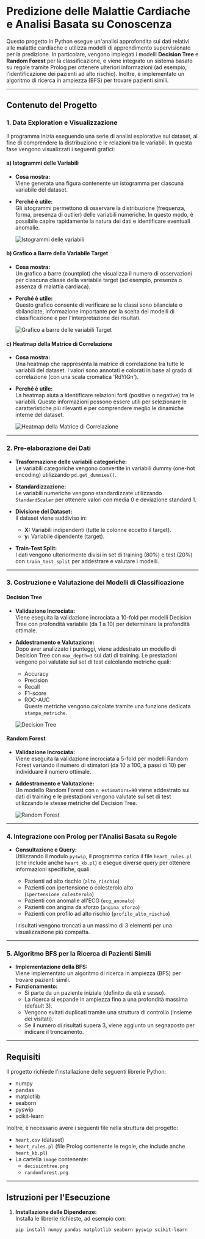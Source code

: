 # Predizione delle Malattie Cardiache e Analisi Basata su Conoscenza

Questo progetto in Python esegue un'analisi approfondita sui dati relativi alle malattie cardiache e utilizza modelli di apprendimento supervisionato per la predizione. In particolare, vengono impiegati i modelli **Decision Tree** e **Random Forest** per la classificazione, e viene integrato un sistema basato su regole tramite Prolog per ottenere ulteriori informazioni (ad esempio, l'identificazione dei pazienti ad alto rischio). Inoltre, è implementato un algoritmo di ricerca in ampiezza (BFS) per trovare pazienti simili.

---

## Contenuto del Progetto

### 1. Data Exploration e Visualizzazione

Il programma inizia eseguendo una serie di analisi esplorative sul dataset, al fine di comprendere la distribuzione e le relazioni tra le variabili. In questa fase vengono visualizzati i seguenti grafici:

#### a) Istogrammi delle Variabili
- **Cosa mostra:**  
  Viene generata una figura contenente un istogramma per ciascuna variabile del dataset.  
- **Perché è utile:**  
  Gli istogrammi permettono di osservare la distribuzione (frequenza, forma, presenza di outlier) delle variabili numeriche. In questo modo, è possibile capire rapidamente la natura dei dati e identificare eventuali anomalie.
  
  ![Istogrammi delle variabili](image/istogrammi.png)


#### b) Grafico a Barre della Variabile Target
- **Cosa mostra:**  
  Un grafico a barre (countplot) che visualizza il numero di osservazioni per ciascuna classe della variabile target (ad esempio, presenza o assenza di malattia cardiaca).  
- **Perché è utile:**  
  Questo grafico consente di verificare se le classi sono bilanciate o sbilanciate, informazione importante per la scelta dei modelli di classificazione e per l'interpretazione dei risultati.

  ![Grafico a barre delle variabili Target](image/grafico_a_barre.png)

#### c) Heatmap della Matrice di Correlazione
- **Cosa mostra:**  
  Una heatmap che rappresenta la matrice di correlazione tra tutte le variabili del dataset. I valori sono annotati e colorati in base al grado di correlazione (con una scala cromatica 'RdYlGn').  
- **Perché è utile:**  
  La heatmap aiuta a identificare relazioni forti (positive o negative) tra le variabili. Queste informazioni possono essere utili per selezionare le caratteristiche più rilevanti e per comprendere meglio le dinamiche interne del dataset.

  ![Heatmap della Matrice di Correlazione](image/matrice_di_correlazione.png)

---

### 2. Pre-elaborazione dei Dati

- **Trasformazione delle variabili categoriche:**  
  Le variabili categoriche vengono convertite in variabili dummy (one-hot encoding) utilizzando `pd.get_dummies()`.
  
- **Standardizzazione:**  
  Le variabili numeriche vengono standardizzate utilizzando `StandardScaler` per ottenere valori con media 0 e deviazione standard 1.
  
- **Divisione del Dataset:**  
  Il dataset viene suddiviso in:
  - **X:** Variabili indipendenti (tutte le colonne eccetto il target).
  - **y:** Variabile dipendente (target).
  
- **Train-Test Split:**  
  I dati vengono ulteriormente divisi in set di training (80%) e test (20%) con `train_test_split` per addestrare e valutare i modelli.

---

### 3. Costruzione e Valutazione dei Modelli di Classificazione

#### Decision Tree
- **Validazione Incrociata:**  
  Viene eseguita la validazione incrociata a 10-fold per modelli Decision Tree con profondità variabile (da 1 a 10) per determinare la profondità ottimale.
  
- **Addestramento e Valutazione:**  
  Dopo aver analizzato i punteggi, viene addestrato un modello di Decision Tree con `max_depth=3` sui dati di training. Le prestazioni vengono poi valutate sul set di test calcolando metriche quali:
  - Accuracy
  - Precision
  - Recall
  - F1-score
  - ROC-AUC  
  Queste metriche vengono calcolate tramite una funzione dedicata `stampa_metriche`.

  ![Decision Tree](image/decisiontree.png)

#### Random Forest
- **Validazione Incrociata:**  
  Viene eseguita la validazione incrociata a 5-fold per modelli Random Forest variando il numero di stimatori (da 10 a 100, a passi di 10) per individuare il numero ottimale.
  
- **Addestramento e Valutazione:**  
  Un modello Random Forest con `n_estimators=90` viene addestrato sui dati di training e le prestazioni vengono valutate sul set di test utilizzando le stesse metriche del Decision Tree.
  
  ![Random Forest](image/randomforest.png)

---

### 4. Integrazione con Prolog per l'Analisi Basata su Regole

- **Consultazione e Query:**  
  Utilizzando il modulo `pyswip`, il programma carica il file `heart_rules.pl` (che include anche `heart_kb.pl`) e esegue diverse query per ottenere informazioni specifiche, quali:
  - Pazienti ad alto rischio (`alto_rischio`)
  - Pazienti con ipertensione o colesterolo alto (`ipertensione_colesterolo`)
  - Pazienti con anomalie all'ECG (`ecg_anomalo`)
  - Pazienti con angina da sforzo (`angina_sforzo`)
  - Pazienti con profilo ad alto rischio (`profilo_alto_rischio`)
  
  I risultati vengono troncati a un massimo di 3 elementi per una visualizzazione più compatta.

---

### 5. Algoritmo BFS per la Ricerca di Pazienti Simili

- **Implementazione della BFS:**  
  Viene implementato un algoritmo di ricerca in ampiezza (BFS) per trovare pazienti simili.  
- **Funzionamento:**  
  - Si parte da un paziente iniziale (definito da età e sesso).
  - La ricerca si espande in ampiezza fino a una profondità massima (default 3).
  - Vengono evitati duplicati tramite una struttura di controllo (insieme dei visitati).
  - Se il numero di risultati supera 3, viene aggiunto un segnaposto per indicare il troncamento.

---

## Requisiti

Il progetto richiede l'installazione delle seguenti librerie Python:
- numpy
- pandas
- matplotlib
- seaborn
- pyswip
- scikit-learn

Inoltre, è necessario avere i seguenti file nella struttura del progetto:
- `heart.csv` (dataset)
- `heart_rules.pl` (file Prolog contenente le regole, che include anche `heart_kb.pl`)
- La cartella `image` contenente:
  - `decisiontree.png`
  - `randomforest.png`

---

## Istruzioni per l'Esecuzione

1. **Installazione delle Dipendenze:**  
   Installa le librerie richieste, ad esempio con:
   ```bash
   pip install numpy pandas matplotlib seaborn pyswip scikit-learn
